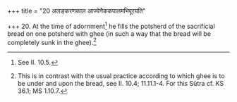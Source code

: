 +++
title = "20 अलङ्करणकाल आज्येनैककपालमभिपूरयति"

+++
20. At the time of adornment[^1] he fills the potsherd of the sacrificial bread on one potsherd with ghee (in such a way that the bread will be completely sunk in the ghee).[^2]  


[^1]: See II. 10.5.  

[^2]: This is in contrast with the usual practice according to which ghee is to be under and upon the bread, see II. 10.4; 11.11.1-4. For this Sūtra cf. KS 36.1; MS 1.10.7.
